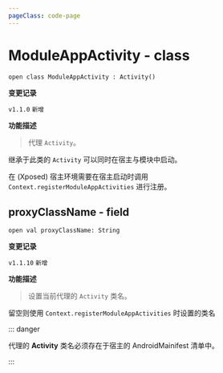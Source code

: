 ```yaml
---
pageClass: code-page
---
```


# ModuleAppActivity <span class="symbol">- class</span>

```kotlin:no-line-numbers
open class ModuleAppActivity : Activity()
```

**变更记录**

`v1.1.0` `新增`

**功能描述**

> 代理 `Activity`。

继承于此类的 `Activity` 可以同时在宿主与模块中启动。

在 (Xposed) 宿主环境需要在宿主启动时调用 `Context.registerModuleAppActivities` 进行注册。

## proxyClassName <span class="symbol">- field</span>

```kotlin:no-line-numbers
open val proxyClassName: String
```

**变更记录**

`v1.1.10` `新增`

**功能描述**

> 设置当前代理的 `Activity` 类名。

留空则使用 `Context.registerModuleAppActivities` 时设置的类名

::: danger

代理的 **Activity** 类名必须存在于宿主的 AndroidMainifest 清单中。

:::